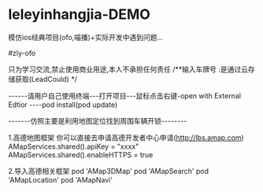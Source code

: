 # leleyinhangjia-DEMO
模仿ios经典项目(ofo,喵播)+实际开发中遇到问题...

#zly-ofo
 
只为学习交流,禁止使用商业用途,本人不承担任何责任
/**输入车牌号 :是通过云存储获取(LeadCould) */

------请用户自己使用终端---打开项目---鼠标点击右键-open with External Edtior ----pod install(pod update)

-------仿照主要是利用地图定位找到周围车辆开锁--------

1.高德地图框架 你可以直接去申请高德开发者中心申请(http://lbs.amap.com)
   AMapServices.shared().apiKey = "xxxx"
   AMapServices.shared().enableHTTPS = true

2.导入高德相关框架
pod 'AMap3DMap'
pod 'AMapSearch'
pod 'AMapLocation'
pod 'AMapNavi'



